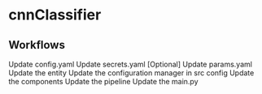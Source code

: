 # cnnClassifier

## Workflows
Update config.yaml
Update secrets.yaml [Optional]
Update params.yaml
Update the entity
Update the configuration manager in src config
Update the components
Update the pipeline
Update the main.py